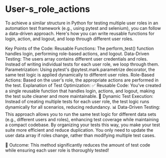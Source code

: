 # User-s_role_actions
To achieve a similar structure in Python for testing multiple user roles in an automation test framework (e.g., using pytest and selenium), you can follow a data-driven approach. Here's how you can write reusable functions for login, action, and logout, and loop through different user roles.

Key Points of the Code:
Reusable Functions: The perform_test() function handles login, performing role-based actions, and logout.
Data-Driven Testing: The users array contains different user credentials and roles. Instead of writing individual tests for each user role, we loop through them.
Parametrization: Using pytest's @pytest.mark.parametrize decorator, the same test logic is applied dynamically to different user roles.
Role-Based Actions: Based on the user's role, the appropriate actions are performed in the test.
Explanation of Test Optimization:
✅ Reusable Code: You’ve created a single reusable function that handles login, actions, and logout, making the test suite cleaner and more maintainable.
🔁 Dynamic Test Execution: Instead of creating multiple tests for each user role, the test logic runs dynamically for all scenarios, reducing redundancy.
📊 Data-Driven Testing: This approach allows you to run the same test logic for different data sets (e.g., different users and roles), enhancing test coverage while maintaining a compact codebase.
By organizing your tests this way, you make your test suite more efficient and reduce duplication. You only need to update the user data array if roles change, rather than modifying multiple test cases.

🎉 Outcome: This method significantly reduces the amount of test code while ensuring each user role is thoroughly tested!
